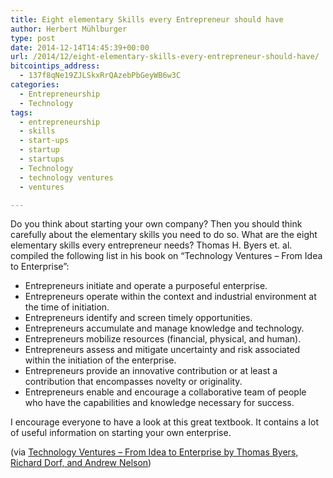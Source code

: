 ```yaml
---
title: Eight elementary Skills every Entrepreneur should have
author: Herbert Mühlburger
type: post
date: 2014-12-14T14:45:39+00:00
url: /2014/12/eight-elementary-skills-every-entrepreneur-should-have/
bitcointips_address:
  - 137f8qNe19ZJLSkxRrQAzebPbGeyWB6w3C
categories:
  - Entrepreneurship
  - Technology
tags:
  - entrepreneurship
  - skills
  - start-ups
  - startup
  - startups
  - Technology
  - technology ventures
  - ventures

---
```

Do you think about starting your own company? Then you should think carefully about the elementary skills you need to do so. What are the eight elementary skills every entrepreneur needs? Thomas H. Byers et. al. compiled the following list in his book on &#8220;Technology Ventures &#8211; From Idea to Enterprise&#8221;:

  * Entrepreneurs initiate and operate a purposeful enterprise.
  * Entrepreneurs operate within the context and industrial environment at the time of initiation.
  * Entrepreneurs identify and screen timely opportunities.
  * Entrepreneurs accumulate and manage knowledge and technology.
  * Entrepreneurs mobilize resources (financial, physical, and human).
  * Entrepreneurs assess and mitigate uncertainty and risk associated within the initiation of the enterprise.
  * Entrepreneurs provide an innovative contribution or at least a contribution that encompasses novelty or originality.
  * Entrepreneurs enable and encourage a collaborative team of people who have the capabilities and knowledge necessary for success.

I encourage everyone to have a look at this great textbook. It contains a lot of useful information on starting your own enterprise.

(via <a title="Technology Ventures - From Idea to Enterprise" href="http://ecorner.stanford.edu/authorMaterialInfo.html?mid=803" target="_blank">Technology Ventures &#8211; From Idea to Enterprise by Thomas Byers, Richard Dorf, and Andrew Nelson</a>)